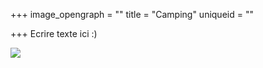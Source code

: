 +++
image_opengraph = ""
title = "Camping"
uniqueid = ""

+++
Ecrire texte ici :)

![](https://res.cloudinary.com/dxswtxauo/image/upload/v1580761016/Paradise_Sat_Sil_0029_hvk4zl.jpg)